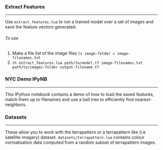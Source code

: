 ### Extract Features
----
Use `extract_features.lua` to run a trained model over a set of images and save the feature vectors generated. 

###### To use
1. Make a file list of the image files `ls image-folder > image-filenames.txt`
2. `th extract_features.lua path/to/model.t7 image-filenames.txt path/to/images-folder output-filename.t7`

### NYC Demo IPyNB
----
This IPython notebook contains a demo of how to load the saved features, match them up to filenames and use a ball tree to efficiently find nearest-neighbors.

### Datasets
----
These allow you to work with the terrapattern or a terrapattern like (i.e satellite imagery) dataset. `datasets/terrapattern.lua` contains colour normalisation data computed from a random subset of terrapattern images. 
